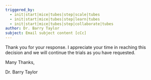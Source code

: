 ```yaml
---
triggered_by:
  - init|start|mice|tubes|step|scale|tubes
  - init|start|mice|tubes|step|learn|tubes
  - init|start|mice|tubes|step|collaborate|tubes
author: Dr. Barry Taylor
subject: Email subject content [cCc]
---
```

Thank you for your response. I appreciate your time in reaching this decision and we will continue the trials as you have requested. 

Many Thanks,

Dr. Barry Taylor
